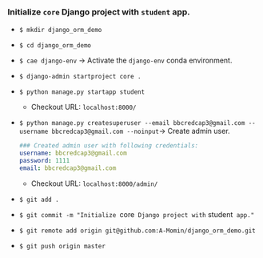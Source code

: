 ### Initialize `core` Django project with `student` app.

-   `$ mkdir django_orm_demo`
-   `$ cd django_orm_demo`
-   `$ cae django-env` → Activate the `django-env` conda environment.
-   `$ django-admin startproject core .`
-   `$ python manage.py startapp student`
    -   Checkout URL: `localhost:8000/`
-   `$ python manage.py createsuperuser --email bbcredcap3@gmail.com --username bbcredcap3@gmail.com --noinput`→ Create admin user.

    ```yaml
    ### Created admin user with following credentials:
    username: bbcredcap3@gmail.com
    password: 1111
    email: bbcredcap3@gmail.com
    ```

    -   Checkout URL: `localhost:8000/admin/`

-   `$ git add .`
-   `$ git commit -m "Initialize `core` Django project with` student` app."`
-   `$ git remote add origin git@github.com:A-Momin/django_orm_demo.git`
-   `$ git push origin master`
